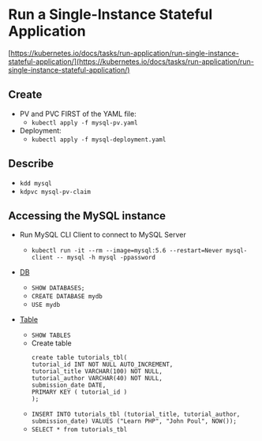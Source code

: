 # Run a Single-Instance Stateful Application

[https://kubernetes.io/docs/tasks/run-application/run-single-instance-stateful-application/](https://kubernetes.io/docs/tasks/run-application/run-single-instance-stateful-application/)

## Create
  - PV and PVC FIRST of the YAML file:
    - `kubectl apply -f mysql-pv.yaml`
  - Deployment:
    - `kubectl apply -f mysql-deployment.yaml`

## Describe
  - `kdd mysql`
  - `kdpvc mysql-pv-claim`

## Accessing the MySQL instance
  - Run MySQL CLI Client to connect to MySQL Server
    - `kubectl run -it --rm --image=mysql:5.6 --restart=Never mysql-client -- mysql -h mysql -ppassword`

  - [DB](https://www.tutorialspoint.com/mysql/mysql-create-database.htm) 
    - `SHOW DATABASES;`
    - `CREATE DATABASE mydb`
    - `USE mydb`
    
  - [Table](https://www.tutorialspoint.com/mysql/mysql-create-tables.htm)
    - `SHOW TABLES`
    - Create table
        ```
        create table tutorials_tbl(
        tutorial_id INT NOT NULL AUTO_INCREMENT,
        tutorial_title VARCHAR(100) NOT NULL,
        tutorial_author VARCHAR(40) NOT NULL,
        submission_date DATE,
        PRIMARY KEY ( tutorial_id )
        );    
        ```
    - `INSERT INTO tutorials_tbl (tutorial_title, tutorial_author, submission_date) VALUES ("Learn PHP", "John Poul", NOW());`
    - `SELECT * from tutorials_tbl`
    

